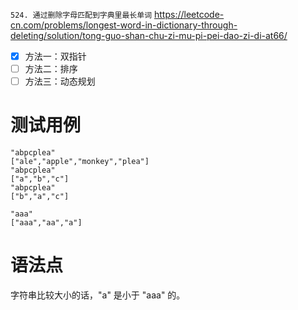 
`524. 通过删除字母匹配到字典里最长单词` https://leetcode-cn.com/problems/longest-word-in-dictionary-through-deleting/solution/tong-guo-shan-chu-zi-mu-pi-pei-dao-zi-di-at66/
- [x] 方法一：双指针
- [ ] 方法二：排序
- [ ] 方法三：动态规划

# 测试用例

```
"abpcplea"
["ale","apple","monkey","plea"]
"abpcplea"
["a","b","c"]
"abpcplea"
["b","a","c"]

"aaa"
["aaa","aa","a"]
```

# 语法点

字符串比较大小的话，"a" 是小于 "aaa" 的。
